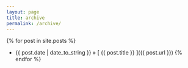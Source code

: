 ```yaml
---
layout: page
title: archive
permalink: /archive/
---
```


<!-- # blog posts -->

{% for post in site.posts %}
  * {{ post.date | date_to_string }} &raquo; [ {{ post.title }} ]({{ post.url }})
{% endfor %}